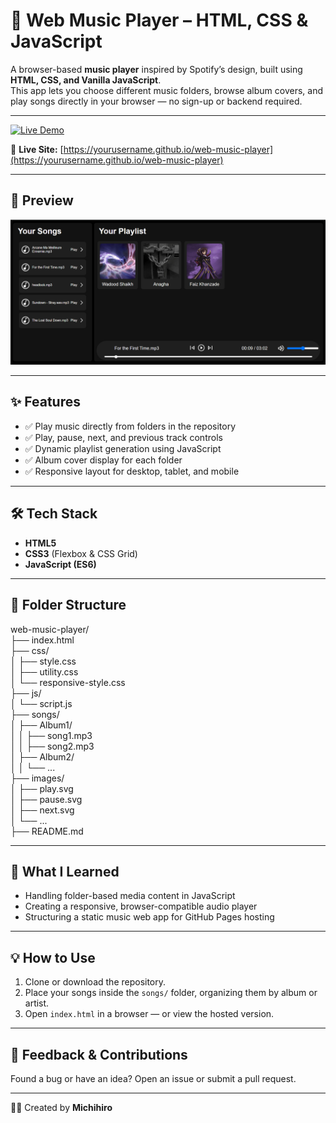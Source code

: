 
# 🎵 Web Music Player – HTML, CSS & JavaScript

A browser-based **music player** inspired by Spotify’s design, built using **HTML, CSS, and Vanilla JavaScript**.  
This app lets you choose different music folders, browse album covers, and play songs directly in your browser — no sign-up or backend required.

---

[![Live Demo](https://img.shields.io/badge/Live%20Demo-1DB954?style=for-the-badge&logo=spotify&logoColor=white)](https://yourusername.github.io/web-music-player)

🔗 **Live Site:** [https://yourusername.github.io/web-music-player](https://yourusername.github.io/web-music-player)

---

## 📸 Preview

![Music Player Screenshot](images/screenshot.png)

---

## ✨ Features

- ✅ Play music directly from folders in the repository  
- ✅ Play, pause, next, and previous track controls  
- ✅ Dynamic playlist generation using JavaScript  
- ✅ Album cover display for each folder  
- ✅ Responsive layout for desktop, tablet, and mobile  

---

## 🛠️ Tech Stack

- **HTML5**
- **CSS3** (Flexbox & CSS Grid)
- **JavaScript (ES6)**

---

## 📁 Folder Structure

web-music-player/<br>
├── index.html<br>
├── css/<br>
│ ├── style.css<br>
│ ├── utility.css<br>
│ └── responsive-style.css<br>
├── js/<br>
│ └── script.js<br>
├── songs/<br>
│ ├── Album1/<br>
│ │ ├── song1.mp3<br>
│ │ ├── song2.mp3<br>
│ ├── Album2/<br>
│ │ └── ...<br>
├── images/<br>
│ ├── play.svg<br>
│ ├── pause.svg<br>
│ ├── next.svg<br>
│ └── ...<br>
├── README.md<br>



---

## 🧠 What I Learned

- Handling folder-based media content in JavaScript  
- Creating a responsive, browser-compatible audio player  
- Structuring a static music web app for GitHub Pages hosting  

---

## 💡 How to Use

1. Clone or download the repository.
2. Place your songs inside the `songs/` folder, organizing them by album or artist.
3. Open `index.html` in a browser — or view the hosted version.

---

## 📮 Feedback & Contributions

Found a bug or have an idea? Open an issue or submit a pull request.

---

👨‍💻 Created by **Michihiro**
